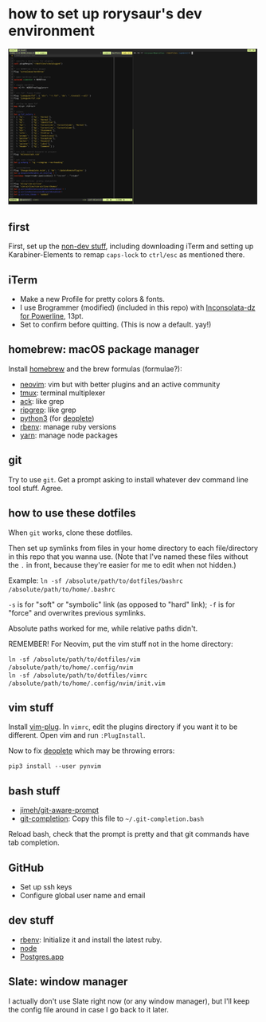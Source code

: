 # how to set up rorysaur's dev environment

<img src="https://raw.githubusercontent.com/rorysaur/dotfiles/master/images/tmux.png" width="500" alt="tmux with neovim">

## first
First, set up the [non-dev stuff](https://rorysaur.blog/post/188156909219/how-to-set-up-rorys-exact-desktop-environment), including downloading
iTerm and setting up Karabiner-Elements to remap `caps-lock` to `ctrl/esc` as
mentioned there.


## iTerm
+ Make a new Profile for pretty colors & fonts.
+ I use Brogrammer (modified) (included in this repo) with [Inconsolata-dz for Powerline](https://github.com/powerline/fonts/tree/master/InconsolataDz), 13pt.
+ Set to confirm before quitting. (This is now a default. yay!)


## homebrew: macOS package manager
Install [homebrew](https://brew.sh/) and the brew formulas (formulae?):
+ [neovim](https://neovim.io/): vim but with better plugins and an active community
+ [tmux](https://github.com/tmux/tmux): terminal multiplexer
+ [ack](https://beyondgrep.com/): like grep
+ [ripgrep](https://github.com/BurntSushi/ripgrep): like grep
+ [python3](https://www.python.org/) (for [deoplete](https://github.com/Shougo/deoplete.nvim))
+ [rbenv](https://github.com/rbenv/rbenv): manage ruby versions
+ [yarn](https://yarnpkg.com/lang/en/): manage node packages


## git
Try to use `git`. Get a prompt asking to install whatever dev command line tool stuff.
Agree.


## how to use these dotfiles

When `git` works, clone these dotfiles.

Then set up symlinks from files in your home directory to each file/directory
in this repo that you wanna use. (Note that I've named these files without the
`.` in front, because they're easier for me to edit when not hidden.)

Example: `ln -sf /absolute/path/to/dotfiles/bashrc /absolute/path/to/home/.bashrc`

`-s` is for "soft" or "symbolic"  link (as opposed to "hard" link); `-f` is for "force" and overwrites previous symlinks.

Absolute paths worked for me, while relative paths didn't.

REMEMBER! For Neovim, put the vim stuff not in the home directory:
```
ln -sf /absolute/path/to/dotfiles/vim /absolute/path/to/home/.config/nvim
ln -sf /absolute/path/to/dotfiles/vimrc /absolute/path/to/home/.config/nvim/init.vim
```


## vim stuff

Install [vim-plug](https://github.com/junegunn/vim-plug).
In `vimrc`, edit the plugins directory if you want it to be different.
Open vim and run `:PlugInstall`.

Now to fix [deoplete](https://github.com/Shougo/deoplete.nvim) which may be throwing errors:
```
pip3 install --user pynvim
```


## bash stuff
+ [jimeh/git-aware-prompt](https://github.com/jimeh/git-aware-prompt)
+ [git-completion](https://github.com/git/git/blob/master/contrib/completion/git-completion.bash): Copy this file to `~/.git-completion.bash`

Reload bash, check that the prompt is pretty and that git commands have tab
completion.


## GitHub
+ Set up ssh keys
+ Configure global user name and email


## dev stuff
+ [rbenv](https://github.com/rbenv/rbenv): Initialize it and install the latest
  ruby.
+ [node](https://nodejs.org/en/)
+ [Postgres.app](https://postgresapp.com/)


## Slate: window manager
I actually don't use Slate right now (or any window manager), but I'll keep the
config file around in case I go back to it later.
